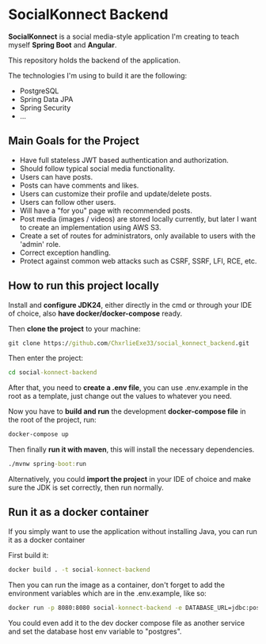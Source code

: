 # SocialKonnect Backend

**SocialKonnect** is a social media-style application I'm creating to teach myself **Spring Boot** and **Angular**.

This repository holds the backend of the application.

The technologies I'm using to build it are the following:

- PostgreSQL
- Spring Data JPA
- Spring Security
- ...

## Main Goals for the Project

- Have full stateless JWT based authentication and authorization.
- Should follow typical social media functionality.
- Users can have posts.
- Posts can have comments and likes.
- Users can customize their profile and update/delete posts.
- Users can follow other users.
- Will have a "for you" page with recommended posts.
- Post media (images / videos) are stored locally currently, but later I want to create an implementation using AWS S3.
- Create a set of routes for administrators, only available to users with the 'admin' role.
- Correct exception handling.
- Protect against common web attacks such as CSRF, SSRF, LFI, RCE, etc.


## How to run this project locally

Install and **configure JDK24**, either directly in the cmd or through your IDE of choice, also **have docker/docker-compose** ready.

Then **clone the project** to your machine:
````cmd
git clone https://github.com/ChxrlieExe33/social_konnect_backend.git
````

Then enter the project:
```cmd
cd social-konnect-backend
```

After that, you need to **create a .env file**, you can use .env.example in the root as a template, just change out the values to whatever you need.

Now you have to **build and run** the development **docker-compose file** in the root of the project, run:
````cmd
docker-compose up
````

Then finally **run it with maven**, this will install the necessary dependencies.
```cmd
./mvnw spring-boot:run
```

Alternatively, you could **import the project** in your IDE of choice and make sure the JDK is set correctly, then run normally.

## Run it as a docker container

If you simply want to use the application without installing Java, you can run it as a docker container

First build it:

```cmd
docker build . -t social-konnect-backend
```

Then you can run the image as a container, don't forget to add the environment variables which are in the .env.example, like so:

```cmd
docker run -p 8080:8080 social-konnect-backend -e DATABASE_URL=jdbc:postgresql://localhost:5432/your_database -e DATABASE_USER=your_username etc.
```

You could even add it to the dev docker compose file as another service and set the database host env variable to "postgres".
